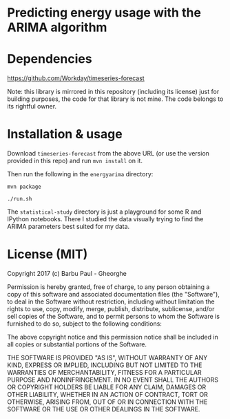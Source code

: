 Predicting energy usage with the ARIMA algorithm
================================================

Dependencies
============
https://github.com/Workday/timeseries-forecast

Note: this library is mirrored in this repository (including its license) just for building purposes,
the code for that library is not mine.
The code belongs to its rightful owner.

Installation & usage
====================

Download `timeseries-forecast` from the above URL (or use the version provided in this repo) and run `mvn install` on it.

Then run the following in the `energyarima` directory:

```
mvn package

./run.sh
```

The `statistical-study` directory is just a playground for some R and IPython notebooks.
There I studied the data visually trying to find the ARIMA parameters best suited for my data.

License (MIT)
=============
Copyright 2017 (c) Barbu Paul - Gheorghe

Permission is hereby granted, free of charge, to any person obtaining a copy of this software and associated documentation files (the "Software"), to deal in the Software without restriction, including without limitation the rights to use, copy, modify, merge, publish, distribute, sublicense, and/or sell copies of the Software, and to permit persons to whom the Software is furnished to do so, subject to the following conditions:

The above copyright notice and this permission notice shall be included in all copies or substantial portions of the Software.

THE SOFTWARE IS PROVIDED "AS IS", WITHOUT WARRANTY OF ANY KIND, EXPRESS OR IMPLIED, INCLUDING BUT NOT LIMITED TO THE WARRANTIES OF MERCHANTABILITY, FITNESS FOR A PARTICULAR PURPOSE AND NONINFRINGEMENT. IN NO EVENT SHALL THE AUTHORS OR COPYRIGHT HOLDERS BE LIABLE FOR ANY CLAIM, DAMAGES OR OTHER LIABILITY, WHETHER IN AN ACTION OF CONTRACT, TORT OR OTHERWISE, ARISING FROM, OUT OF OR IN CONNECTION WITH THE SOFTWARE OR THE USE OR OTHER DEALINGS IN THE SOFTWARE.